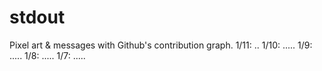 # stdout
Pixel art &amp; messages with Github's contribution graph.
1/11: ..
1/10: .....
1/9: .....
1/8: .....
1/7: .....

